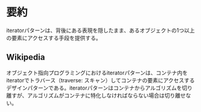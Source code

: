 # 要約
iteratorパターンは、背後にある表現を隠したまま、あるオブジェクトの1つ以上の要素にアクセスする手段を提供する。


## Wikipedia
オブジェクト指向プログラミングにおけるiteratorパターンは、コンテナ内をiteratorでトラバース（traverse: スキャン）してコンテナの要素にアクセスするデザインパターンである。iteratorパターンはコンテナからアルゴリズムを切り離すが、アルゴリズムがコンテナに特化しなければならない場合は切り離せない。
